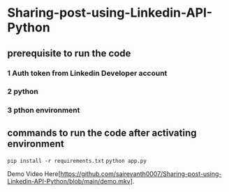 # Sharing-post-using-Linkedin-API-Python

## prerequisite to run the code
### 1 Auth token from Linkedin Developer account
### 2 python
### 3 pthon environment

## commands to run the code after activating environment
`
pip install -r requirements.txt
`
`
python app.py
`

Demo Video Here[https://github.com/sairevanth0007/Sharing-post-using-Linkedin-API-Python/blob/main/demo.mkv].
